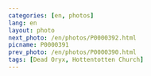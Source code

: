 ```yaml
---
categories: [en, photos]
lang: en
layout: photo
next_photo: /en/photos/P0000392.html
picname: P0000391
prev_photo: /en/photos/P0000390.html
tags: [Dead Oryx, Hottentotten Church]
---
```

